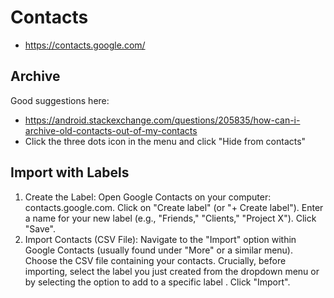 # Contacts

* https://contacts.google.com/

## Archive

Good suggestions here:

* https://android.stackexchange.com/questions/205835/how-can-i-archive-old-contacts-out-of-my-contacts
* Click the three dots icon in the menu and click "Hide from contacts"

## Import with Labels

1. Create the Label:
Open Google Contacts on your computer: contacts.google.com.
Click on "Create label" (or "+ Create label").
Enter a name for your new label (e.g., "Friends," "Clients," "Project X").
Click "Save".
2. Import Contacts (CSV File):
Navigate to the "Import" option within Google Contacts (usually found under "More" or a similar menu).
Choose the CSV file containing your contacts.
Crucially, before importing, select the label you just created from the dropdown menu or by selecting the option to add to a specific label .
Click "Import". 
